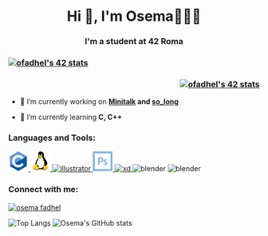 <h1 align="center">Hi 👋, I'm Osema👨🏽‍💻</h1>

<h3 align="center">I'm a student at 42 Roma</h3>

<h3 align="left"> <a href="https://github.com/JaeSeoKim/badge42"><img src="https://badge42.vercel.app/api/v2/cld8v7vvc00060fl440nilura/stats?cursusId=9&coalitionId=171" alt="ofadhel's 42 stats" /></a> </h3> 

<h3 align="right"> <a href="https://github.com/JaeSeoKim/badge42"><img src="https://badge42.vercel.app/api/v2/cld8v7vvc00060fl440nilura/stats?cursusId=21&coalitionId=124" alt="ofadhel's 42 stats" /></a> </h3>

- 🔭 I’m currently working on **[Minitalk](https://github.com/OsemaFadhel/minitalk) and [so_long](https://github.com/OsemaFadhel/so_long)**

- 🌱 I’m currently learning **C, C++**

<h3 align="left">Languages and Tools:</h3>
<p align="left"> <a href="https://www.blender.org/" target="_blank" rel="noreferrer">  <img src="https://raw.githubusercontent.com/devicons/devicon/master/icons/c/c-original.svg" alt="c" width="40" height="40"/> </a> <a href="https://www.cprogramming.com/" target="_blank" rel="noreferrer"> <a href="https://www.linux.org/" target="_blank" rel="noreferrer"> <img src="https://raw.githubusercontent.com/devicons/devicon/master/icons/linux/linux-original.svg" alt="linux" width="40" height="40"/> </a> <a href="https://www.adobe.com/in/products/illustrator.html" target="_blank" rel="noreferrer"> <img src="https://www.vectorlogo.zone/logos/adobe_illustrator/adobe_illustrator-icon.svg" alt="illustrator" width="40" height="40"/> </a> <a href="https://www.photoshop.com/en" target="_blank" rel="noreferrer"> <img src="https://raw.githubusercontent.com/devicons/devicon/master/icons/photoshop/photoshop-line.svg" alt="photoshop" width="40" height="40"/> </a> <a href="https://www.adobe.com/products/xd.html" target="_blank" rel="noreferrer"> <img src="https://cdn.worldvectorlogo.com/logos/adobe-xd.svg" alt="xd" width="40" height="40"/> </a> <img src="https://download.blender.org/branding/community/blender_community_badge_white.svg" alt="blender" width="40" height="40"/> </a> <img src="" alt="blender" width="40" height="40"/> </a> 
</p>

<h3 align="left">Connect with me:</h3>
<p align="left">
<a href="https://it.linkedin.com/in/osema-fadhel-7a1996174?trk=people-guest_people_search-card" target="blank"><img align="center" src="https://raw.githubusercontent.com/rahuldkjain/github-profile-readme-generator/master/src/images/icons/Social/linked-in-alt.svg" alt="osema fadhel" height="30" width="40" /></a>
</p>

![Top Langs](https://github-readme-stats.vercel.app/api/top-langs/?username=OsemaFadhel&layout=compact&theme=transparent)
![Osema's GitHub stats](https://github-readme-stats.vercel.app/api?username=OsemaFadhel&show_icons=true&theme=transparent)


